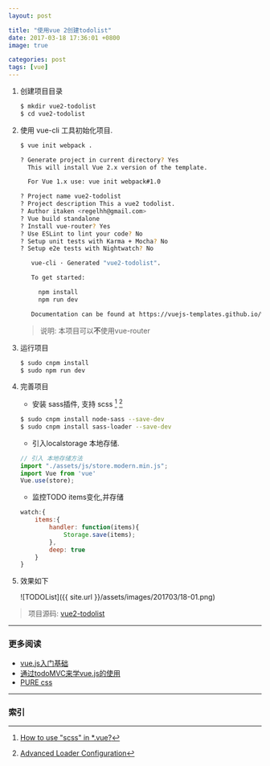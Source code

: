 ```yaml
---
layout: post

title: "使用vue 2创建todolist"
date: 2017-03-18 17:36:01 +0800
image: true

categories: post
tags: [vue]
---
```


1. 创建项目目录

    ```bash
    $ mkdir vue2-todolist
    $ cd vue2-todolist
    ```

1. 使用 vue-cli 工具初始化项目.

    ```bash
    $ vue init webpack .

    ? Generate project in current directory? Yes
      This will install Vue 2.x version of the template.

      For Vue 1.x use: vue init webpack#1.0

    ? Project name vue2-todolist
    ? Project description This a vue2 todolist.
    ? Author itaken <regelhh@gmail.com>
    ? Vue build standalone
    ? Install vue-router? Yes
    ? Use ESLint to lint your code? No
    ? Setup unit tests with Karma + Mocha? No
    ? Setup e2e tests with Nightwatch? No

       vue-cli · Generated "vue2-todolist".

       To get started:

         npm install
         npm run dev

       Documentation can be found at https://vuejs-templates.github.io/webpack
    ```

    > 说明: 本项目可以**不**使用vue-router

1. 运行项目

    ```bash
    $ sudo cnpm install
    $ sudo npm run dev
    ```
1. 完善项目
    - 安装 sass插件, 支持 scss [^1] [^2]

    ```bash
    $ sudo cnpm install node-sass --save-dev
    $ sudo cnpm install sass-loader --save-dev
    ```

    - 引入localstorage 本地存储.

    ```javascript
    // 引入 本地存储方法
    import "./assets/js/store.modern.min.js";
    import Vue from 'vue'
    Vue.use(store);
    ```
    - 监控TODO items变化,并存储

    ```javascript
    watch:{
        items:{
            handler: function(items){
                Storage.save(items);
            },
            deep: true
        }
    }
    ```

1. 效果如下

    ![TODOList]({{ site.url }}/assets/images/201703/18-01.png)

> 项目源码: [vue2-todolist](https://github.com/itaken/vue2-todolist)

---
### 更多阅读
- [vue.js入门基础](http://www.imooc.com/video/12305)
- [通过todoMVC来学vue.js的使用](http://www.jianshu.com/p/82778a67ea57#)
- [PURE css](https://purecss.io)

---
### 索引

[^1]: [How to use "scss" in *.vue?](https://github.com/vuejs/vue-loader/issues/363)
[^2]: [Advanced Loader Configuration](https://vue-loader.vuejs.org/en/configurations/advanced.html)
